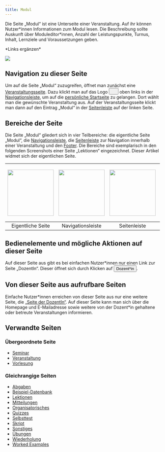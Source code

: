 ```yaml
---
title: Modul
---
```

Die Seite „Modul“ ist eine Unterseite einer Veranstaltung. Auf ihr können Nutzer\*innen Informationen zum Modul lesen. Die Beschreibung sollte Auskunft über Moduleditor\*innen, Anzahl der Leistungspunkte, Turnus, Inhalt, Lernziele und Voraussetzungen geben.

\*Links ergänzen\*

![](/img/Modul_anonym.png)

## Navigation zu dieser Seite
Um auf die Seite „Modul“ zuzugreifen, öffnet man zunächst eine [Veranstaltungsseite](event-series). Dazu klickt man auf das Logo <a href="/mampf/de/mampf-pages/event-series" target="_self"><button name="button"><img src="https://media.githubusercontent.com/media/MaMpf-HD/mampf/docs/docs/static/img/mampf-logo.png" width="15" height="15"/></button></a> oben links in der [Navigationsleiste](nav-bar), um auf die [persönliche Startseite](my-home-page) zu gelangen. Dort wählt man die gewünschte Veranstaltung aus. Auf der Veranstaltungsseite klickt man dann auf den Eintrag „Modul“ in der [Seitenleiste](sidebar) auf der linken Seite.

## Bereiche der Seite
Die Seite „Modul“ gliedert sich in vier Teilbereiche: die eigentliche Seite „Modul“, die [Navigationsleiste](nav-bar.md), die [Seitenleiste](sidebar.md) zur Navigation innerhalb einer Veranstaltung und den [Footer](footer.md). Die Bereiche sind exemplarisch in den folgenden Screenshots einer Seite „Lektionen“ eingezeichnet. Dieser Artikel widmet sich der eigentlichen Seite.

|<img src="https://media.githubusercontent.com/media/MaMpf-HD/mampf/docs/docs/static/img/Lektionen_eigentliche_Seite.png" height="150"/>|<img src="https://media.githubusercontent.com/media/MaMpf-HD/mampf/docs/docs/static/img/Lektionen_navbar.png" height="150"/>|<img src="https://media.githubusercontent.com/media/MaMpf-HD/mampf/docs/docs/static/img/Lektionen_sidebar.png" height="150"/>|<img src="https://media.githubusercontent.com/media/MaMpf-HD/mampf/docs/docs/static/img/Footer.png" height="180"/>|
|:---: | :---: |:---: | :---:|
|Eigentliche Seite|Navigationsleiste|Seitenleiste|Footer|

## Bedienelemente und mögliche Aktionen auf dieser Seite
Auf dieser Seite aus gibt es bei einfachen Nutzer\*innen nur einen Link zur Seite „DozentIn“. Dieser öffnet sich durch Klicken auf <a href="/mampf/de/mampf-pages/lecturer" target="_self"><button name="button">Dozent*in</button></a>.

## Von dieser Seite aus aufrufbare Seiten
Einfache Nutzer\*innen erreichen von dieser Seite aus nur eine weitere Seite, die [„Seite der DozentIn“](lecturer.md). Auf dieser Seite kann man sich über die Homepage und E-Mailadresse sowie weitere von der Dozent\*in gehaltene oder betreute Veranstaltungen informieren.

## Verwandte Seiten
### Übergeordnete Seite
* [Seminar](seminar)
* [Veranstaltung](event-series)
* [Vorlesung](lecture)

### Gleichrangige Seiten
* [Abgaben](submissions)
* [Beispiel-Datenbank](erdbeere)
* [Lektionen](lessons)
* [Mitteilungen](announcements)
* [Organisatorisches](general-information)
* [Quizzes](quizzes)
* [Selbsttest](self-assessment)
* [Skript](manuscript)
* [Sonstiges](miscellaneous)
* [Übungen](exercises)
* [Wiederholung](repetition)
* [Worked Examples](worked-examples)
